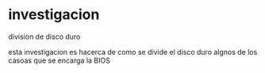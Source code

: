 # investigacion
division de disco duro

esta investigacion es hacerca de como se divide el  disco duro
algnos de los casoas que se encarga la BIOS
